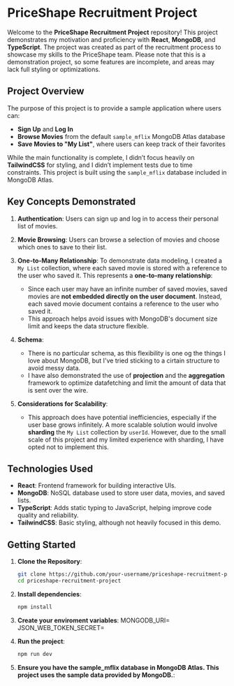 # PriceShape Recruitment Project

Welcome to the **PriceShape Recruitment Project** repository! This project demonstrates my motivation and proficiency with **React**, **MongoDB**, and **TypeScript**. The project was created as part of the recruitment process to showcase my skills to the PriceShape team. Please note that this is a demonstration project, so some features are incomplete, and areas may lack full styling or optimizations.

## Project Overview

The purpose of this project is to provide a sample application where users can:
- **Sign Up** and **Log In**
- **Browse Movies** from the default `sample_mflix` MongoDB Atlas database
- **Save Movies to "My List"**, where users can keep track of their favorites

While the main functionality is complete, I didn’t focus heavily on **TailwindCSS** for styling, and I didn’t implement tests due to time constraints. This project is built using the `sample_mflix` database included in MongoDB Atlas.

## Key Concepts Demonstrated

1. **Authentication**: Users can sign up and log in to access their personal list of movies.
2. **Movie Browsing**: Users can browse a selection of movies and choose which ones to save to their list.
3. **One-to-Many Relationship**: To demonstrate data modeling, I created a `My List` collection, where each saved movie is stored with a reference to the user who saved it. This represents a **one-to-many relationship**:
   - Since each user may have an infinite number of saved movies, saved movies are **not embedded directly on the user document**. Instead, each saved movie document contains a reference to the user who saved it.
   - This approach helps avoid issues with MongoDB's document size limit and keeps the data structure flexible.
  
4. **Schema**:
   - There is no particular schema, as this flexibility is one og the things I love about MongoDB, but I've tried sticking to a cirtain structure to avoid messy data.
   - I have also demonstrated the use of **projection** and the **aggregation** framework to optimize datafetching and limit the amount of data that is sent over the wire.


5. **Considerations for Scalability**:
   - This approach does have potential inefficiencies, especially if the user base grows infinitely. A more scalable solution would involve **sharding** the `My List` collection by `userId`. However, due to the small scale of this project and my limited experience with sharding, I have opted not to implement this.

## Technologies Used

- **React**: Frontend framework for building interactive UIs.
- **MongoDB**: NoSQL database used to store user data, movies, and saved lists.
- **TypeScript**: Adds static typing to JavaScript, helping improve code quality and reliability.
- **TailwindCSS**: Basic styling, although not heavily focused in this demo.

## Getting Started

1. **Clone the Repository**:
   ```bash
   git clone https://github.com/your-username/priceshape-recruitment-project.git
   cd priceshape-recruitment-project
   ```
2. **Install dependencies**:
   ```bash
   npm install
   ```
   
3. **Create your enviroment variables**:
MONGODB_URI=<your-mongodb-uri>
JSON_WEB_TOKEN_SECRET=<your-jwt-secret>

4. **Run the project**:
   ```bash
   npm run dev
   ```

5. **Ensure you have the sample_mflix database in MongoDB Atlas. This project uses the sample data provided by MongoDB.**:
